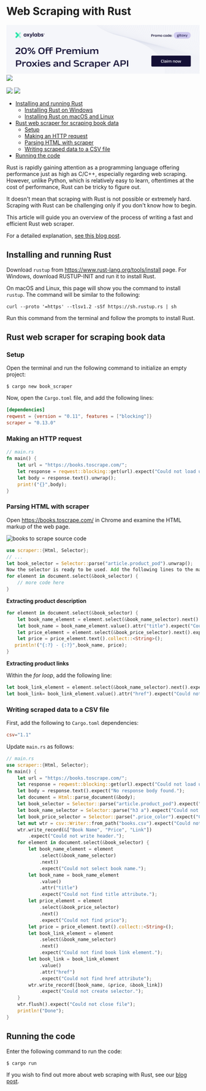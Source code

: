 # Web Scraping with Rust

[![Oxylabs promo code](https://raw.githubusercontent.com/oxylabs/product-integrations/refs/heads/master/Affiliate-Universal-1090x275.png)](https://oxylabs.go2cloud.org/aff_c?offer_id=7&aff_id=877&url_id=112)
[![](https://dcbadge.vercel.app/api/server/eWsVUJrnG5)](https://discord.gg/GbxmdGhZjq)

<a href="https://github.com/topics/go"><img src="https://img.shields.io/static/v1?label=&amp;message=rust&amp;color=brightgreen" style="max-width: 100%;"></a> <a href="https://github.com/topics/web-scraping"><img src="https://img.shields.io/static/v1?label=&amp;message=Web%20Scraping&amp;color=important" style="max-width: 100%;"></a>

  - [Installing and running Rust](#installing-and-running-rust)
    - [Installing Rust on Windows](#installing-rust-on-windows)
    - [Installing Rust on macOS and Linux](#installing-rust-on-macos-and-linux)
  - [Rust web scraper for scraping book data](#rust-web-scraper-for-scraping-book-data)
    - [Setup](#setup)
    - [Making an HTTP request](#making-an-http-request)
    - [Parsing HTML with scraper](#parsing-html-with-scraper)
    - [Writing scraped data to a CSV file](#writing-scraped-data-to-a-csv-file)
  - [Running the code](#running-the-code)

Rust is rapidly gaining attention as a programming language offering performance just as high as C/C++, especially regarding web scraping. However, unlike Python, which is relatively easy to learn, oftentimes at the cost of performance, Rust can be tricky to figure out. 

It doesn't mean that scraping with Rust is not possible or extremely hard. Scraping with Rust can be challenging only if you don't know how to begin.

This article will guide you an overview of the process of writing a fast and efficient Rust web scraper.

For a detailed explanation, [see this blog post](https://oxylabs.io/blog/rust-web-scraping).

## Installing and running Rust

Download `rustup` from https://www.rust-lang.org/tools/install page. For Windows, download RUSTUP-INIT and run it to install Rust.

On macOS and Linux, this page will show you the command to install `rustup`. The command will be similar to the following:

```shell
curl --proto '=https' --tlsv1.2 -sSf https://sh.rustup.rs | sh
```

Run this command from the terminal and follow the prompts to install Rust.

## Rust web scraper for scraping book data

### Setup

Open the terminal and run the following command to initialize an empty project:

```shell
$ cargo new book_scraper
```

Now, open the `Cargo.toml` file, and add the following lines:

```toml
[dependencies]
reqwest = {version = "0.11", features = ["blocking"]} 
scraper = "0.13.0"
```

### Making an HTTP request

```rust
// main.rs
fn main() {
    let url = "https://books.toscrape.com/";
    let response = reqwest::blocking::get(url).expect("Could not load url.");
    let body = response.text().unwrap();
    print!("{}",body);
}
```

### Parsing HTML with scraper



Open https://books.toscrape.com/ in Chrome and examine the HTML markup of the web page.

![books to scrape source code](https://oxylabs.io/blog/images/2021/12/book_container-1.png)



```rust
use scraper::{Html, Selector};
// ...
let book_selector = Selector::parse("article.product_pod").unwrap();
Now the selector is ready to be used. Add the following lines to the main function:
for element in document.select(&book_selector) {
	// more code here
} 
```

**Extracting product description**

```rust
for element in document.select(&book_selector) {
    let book_name_element = element.select(&book_name_selector).next().expect("Could not select book name.");
    let book_name = book_name_element.value().attr("title").expect("Could not find title attribute.");
    let price_element = element.select(&book_price_selector).next().expect("Could not find price");
    let price = price_element.text().collect::<String>();
   println!("{:?} - {:?}",book_name, price);
}
```

**Extracting product links**

Within the *for loop*, add the following line:

```rust
let book_link_element = element.select(&book_name_selector).next().expect("Could not find book link element.");
let book_link= book_link_element.value().attr("href").expect("Could not find href attribute");
```

### Writing scraped data to a CSV file

First, add the following to `Cargo.toml` dependencies:

```toml
csv="1.1"
```

Update `main.rs` as follows:

```rust
// main.rs
use scraper::{Html, Selector};
fn main() {
    let url = "https://books.toscrape.com/";
    let response = reqwest::blocking::get(url).expect("Could not load url.");
    let body = response.text().expect("No response body found.");
    let document = Html::parse_document(&body);
    let book_selector = Selector::parse("article.product_pod").expect("Could not create selector.");
    let book_name_selector = Selector::parse("h3 a").expect("Could not create selector.");
    let book_price_selector = Selector::parse(".price_color").expect("Could not create selector.");
    let mut wtr = csv::Writer::from_path("books.csv").expect("Could not create file.");
    wtr.write_record(&["Book Name", "Price", "Link"])
        .expect("Could not write header.");
    for element in document.select(&book_selector) {
        let book_name_element = element
            .select(&book_name_selector)
            .next()
            .expect("Could not select book name.");
        let book_name = book_name_element
            .value()
            .attr("title")
            .expect("Could not find title attribute.");
        let price_element = element
            .select(&book_price_selector)
            .next()
            .expect("Could not find price");
        let price = price_element.text().collect::<String>();
        let book_link_element = element
            .select(&book_name_selector)
            .next()
            .expect("Could not find book link element.");
        let book_link = book_link_element
            .value()
            .attr("href")
            .expect("Could not find href attribute");
        wtr.write_record([book_name, &price, &book_link])
            .expect("Could not create selector.");
    }
    wtr.flush().expect("Could not close file");
    println!("Done");
}
```

## Running the code

Enter the following command to run the code:

```shell
$ cargo run
```

If you wish to find out more about web scraping with Rust, see our [blog post](https://oxylabs.io/blog/rust-web-scraping).
